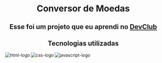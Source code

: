 <h1 align="center">Conversor de Moedas</h1>

<h2 align="center">Esse foi um projeto que eu aprendi no <a href="http://rodolfomori.com.br/devclub">DevClub</a></h2>

<h2 align="center">Tecnologias utilizadas</h2>
  <img align="left"  src="https://img.shields.io/badge/HTML5-E34F26?style=for-the-badge&logo=html5&logoColor=white" alt=" html-logo"/>
  <img align="left"  src="https://img.shields.io/badge/CSS3-1572B6?style=for-the-badge&logo=css3&logoColor=white" alt=" css-logo"/>
   <img align="left" src="https://img.shields.io/badge/JavaScript-F7DF1E?style=for-the-badge&logo=javascript&logoColor=black" alt=" javascript-logo"/> 
   <br>
   <br>
   <br>

<img src="" />
